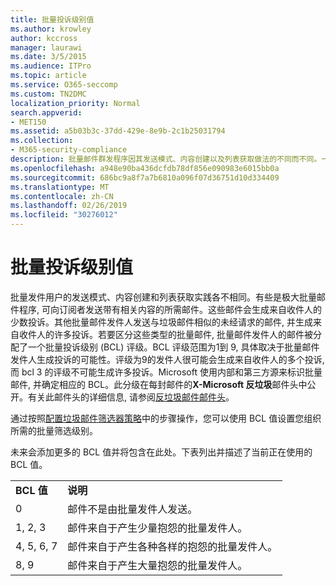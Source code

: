 ```yaml
---
title: 批量投诉级别值
ms.author: krowley
author: kccross
manager: laurawi
ms.date: 3/5/2015
ms.audience: ITPro
ms.topic: article
ms.service: O365-seccomp
ms.custom: TN2DMC
localization_priority: Normal
search.appverid:
- MET150
ms.assetid: a5b03b3c-37dd-429e-8e9b-2c1b25031794
ms.collection:
- M365-security-compliance
description: 批量邮件群发程序因其发送模式、内容创建以及列表获取做法的不同而不同。一些是合理的批量邮件群发程序，可以将所需的邮件和相关内容发送到它们的订阅者。这些邮件使收件人产生少量抱怨。其他批量邮件群发程序发送与垃圾邮件极其相似的未经请求的邮件，并且使收件人产生许多抱怨。为了区分这些类型的批量邮件群发程序，会为批量邮件群发程序中的邮件分配批量投诉级别 (BCL) 评级。BCL 评级范围介于 1 到 9 之间，这取决于批量邮件群发程序产生抱怨的可能性大小。BCL 评级为 9 的发件人可能使收件人产生许多抱怨，而 BCL 评级为 3 的发件人产生许多抱怨的可能性较小。Microsoft 使用内部和第三方源识别批量邮件，并确定适当的 BCL。此评级显示在每封邮件的"X-Microsoft-Antispam"标头中。有关此邮件头的详细信息，请参阅反垃圾邮件邮件头。
ms.openlocfilehash: a948e90ba436dcfdb78df856e090983e6015bb0a
ms.sourcegitcommit: 686bc9a8f7a7b6810a096f07d36751d10d334409
ms.translationtype: MT
ms.contentlocale: zh-CN
ms.lasthandoff: 02/26/2019
ms.locfileid: "30276012"
---
```

# <a name="bulk-complaint-level-values"></a>批量投诉级别值

批量发件用户的发送模式、内容创建和列表获取实践各不相同。有些是极大批量邮件程序, 可向订阅者发送带有相关内容的所需邮件。这些邮件会生成来自收件人的少数投诉。其他批量邮件发件人发送与垃圾邮件相似的未经请求的邮件, 并生成来自收件人的许多投诉。若要区分这些类型的批量邮件, 批量邮件发件人的邮件被分配了一个批量投诉级别 (BCL) 评级。BCL 评级范围为1到 9, 具体取决于批量邮件发件人生成投诉的可能性。评级为9的发件人很可能会生成来自收件人的多个投诉, 而 bcl 3 的评级不可能生成许多投诉。Microsoft 使用内部和第三方源来标识批量邮件, 并确定相应的 BCL。此分级在每封邮件的**X-Microsoft 反垃圾**邮件头中公开。有关此邮件头的详细信息, 请参阅[反垃圾邮件邮件头](anti-spam-message-headers.md)。 
  
通过按照[配置垃圾邮件筛选器策略](configure-your-spam-filter-policies.md)中的步骤操作，您可以使用 BCL 值设置您组织所需的批量筛选级别。
  
未来会添加更多的 BCL 值并将包含在此处。下表列出并描述了当前正在使用的 BCL 值。
  
|||
|:-----|:-----|
|**BCL 值** <br/> |**说明** <br/> |
|0  <br/> |邮件不是由批量发件人发送。  <br/> |
|1, 2, 3  <br/> |邮件来自于产生少量抱怨的批量发件人。  <br/> |
|4, 5, 6, 7  <br/> |邮件来自于产生各种各样的抱怨的批量发件人。  <br/> |
|8, 9  <br/> |邮件来自于产生大量抱怨的批量发件人。  <br/> |
   

